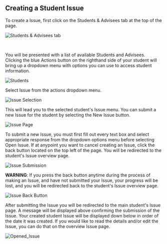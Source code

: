 

## Creating a Student Issue
To create a Issue, first click on the Students & Advisees tab at the top of the page.

![Students & Advisees tab](/help_images/students_tab.JPG)

&nbsp;

You will be presented with a list of available Students and Advisees. Clicking the blue Actions button on the righthand side of your student will bring up a dropdown menu with options you can use to access student information.


![Students](/help_images/students.JPG)

Select Issue from the actions dropdown menu.


![Issue Selection](/help_images/issue_action.JPG)

This will lead you to the selected student's Issue menu. You can submit a new Issue for the student by selecting the New Issue button.


![Issue Page](/help_images/issue_page.JPG)

To submit a new Issue, you must first fill out every text box and select appropriate response from the dropdown options menu before selecting Open Issue. 
If at anypoint you want to cancel creating an Issue, click the back button located on the top left of the page. You will be redirected to the student's Issue overview page.


![Issue Submission](/help_images/new_issue.JPG)

**WARNING**: If you press the back button anytime during the process of making an Issue, and have not submitted your Issue, your progress will be lost, and you will be redirected back to the student's Issue overview page.
&nbsp;

![Issue Back Button](/help_images/issue_back_button.JPG)


After submitting the Issue you will be redirected to the main student's Issue page. A message will be displayed above confirming the submission of the Issue. Your created student Issue will be displayed down below in order of the date it was created. If you would like to read the details and/or edit the Issue, you can do that on the overview Issue page.  

![Opened_Issue](/help_images/opened_issue.JPG)

&nbsp;